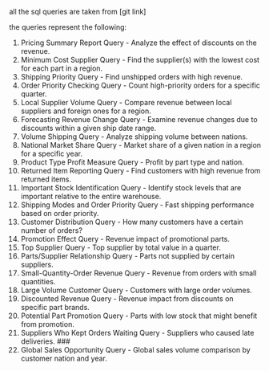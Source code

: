 all the sql queries are taken from [git link]

the queries represent the following:
1. Pricing Summary Report Query - Analyze the effect of discounts on the revenue. 
2. Minimum Cost Supplier Query - Find the supplier(s) with the lowest cost for each part in a region.
3. Shipping Priority Query - Find unshipped orders with high revenue.
4. Order Priority Checking Query - Count high-priority orders for a specific quarter. 
5. Local Supplier Volume Query - Compare revenue between local suppliers and foreign ones for a region. 
6. Forecasting Revenue Change Query - Examine revenue changes due to discounts within a given ship date range. 
7. Volume Shipping Query - Analyze shipping volume between nations.
8. National Market Share Query - Market share of a given nation in a region for a specific year. 
9. Product Type Profit Measure Query - Profit by part type and nation.
10. Returned Item Reporting Query - Find customers with high revenue from returned items.
11. Important Stock Identification Query - Identify stock levels that are important relative to the entire warehouse. 
12. Shipping Modes and Order Priority Query - Fast shipping performance based on order priority.
13. Customer Distribution Query - How many customers have a certain number of orders? 
14. Promotion Effect Query - Revenue impact of promotional parts.
15. Top Supplier Query - Top supplier by total value in a quarter. 
16. Parts/Supplier Relationship Query - Parts not supplied by certain suppliers.
17. Small-Quantity-Order Revenue Query - Revenue from orders with small quantities. 
18. Large Volume Customer Query - Customers with large order volumes. 
19. Discounted Revenue Query - Revenue impact from discounts on specific part brands. 
20. Potential Part Promotion Query - Parts with low stock that might benefit from promotion. 
21. Suppliers Who Kept Orders Waiting Query - Suppliers who caused late deliveries. ### 
22. Global Sales Opportunity Query - Global sales volume comparison by customer nation and year.
